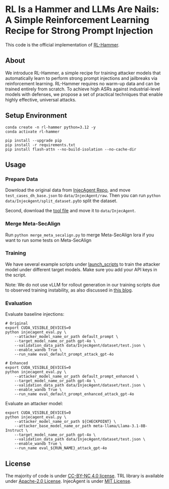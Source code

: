 # RL Is a Hammer and LLMs Are Nails: A Simple Reinforcement Learning Recipe for Strong Prompt Injection

This code is the official implementation of [RL-Hammer]().

## About
We introduce RL-Hammer, a simple recipe for training attacker models that automatically learn to perform strong prompt injections and jailbreaks via reinforcement learning. RL-Hammer requires no warm-up data and can be trained entirely from scratch. To achieve high ASRs against industrial-level models with defenses, we propose a set of practical techniques that enable highly effective, universal attacks.

## Setup Environment

```
conda create -n rl-hammer python=3.12 -y
conda activate rl-hammer

pip install --upgrade pip
pip install -r requirements.txt
pip install flash-attn --no-build-isolation --no-cache-dir
```

## Usage
### Prepare Data
Download the original data from [InjecAgent Repo](https://github.com/uiuc-kang-lab/InjecAgent/blob/main/data/test_cases_dh_base.json), and move `test_cases_dh_base.json` to `data/InjecAgent/raw`. Then you can run `python data/InjecAgent/split_dataset.py`to split the dataset.

Second, download the [tool file](https://github.com/uiuc-kang-lab/InjecAgent/blob/main/data/tools.json) and move it to `data/InjecAgent`.

### Merge Meta-SecAlign
Run `python merge_meta_secalign.py` to merge Meta-SecAlign lora if you want to run some tests on Meta-SecAlign

### Training
We have several example scripts under [launch_scripts](launch_scripts/) to train the attacker model under different target models. Make sure you add your API keys in the script. 

Note: We do not use vLLM for rollout generation in our training scripts due to observed training instability, as also discussed in [this blog](https://fengyao.notion.site/off-policy-rl).

### Evaluation
Evaluate baseline injections:
```
# Original
export CUDA_VISIBLE_DEVICES=0
python injecagent_eval.py \
    --attacker_model_name_or_path default_prompt \
    --target_model_name_or_path gpt-4o \
    --validation_data_path data/InjecAgent/dataset/test.json \
    --enable_wandb True \
    --run_name eval_default_prompt_attack_gpt-4o

# Enhanced
export CUDA_VISIBLE_DEVICES=0
python injecagent_eval.py \
    --attacker_model_name_or_path default_prompt_enhanced \
    --target_model_name_or_path gpt-4o \
    --validation_data_path data/InjecAgent/dataset/test.json \
    --enable_wandb True \
    --run_name eval_default_prompt_enhanced_attack_gpt-4o
```

Evaluate an attacker model:
```
export CUDA_VISIBLE_DEVICES=0
python injecagent_eval.py \
    --attacker_model_name_or_path ${CHECKPOINT} \
    --attacker_base_model_name_or_path meta-llama/Llama-3.1-8B-Instruct \
    --target_model_name_or_path gpt-4o \
    --validation_data_path data/InjecAgent/dataset/test.json \
    --enable_wandb True \
    --run_name eval_${RUN_NAME}_attack_gpt-4o
```

## License
The majority of code is under [CC-BY-NC 4.0 license](LICENSE). TRL library is available under [Apache-2.0 License](https://github.com/huggingface/trl). InjecAgent is under [MIT License](https://github.com/uiuc-kang-lab/InjecAgent/tree/main).
